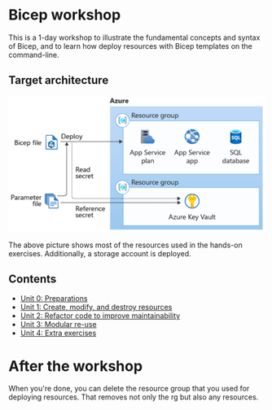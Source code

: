 # Bicep workshop

This is a 1-day workshop to illustrate the fundamental concepts and syntax of Bicep, and to learn how deploy resources with Bicep templates on the command-line.

## Target architecture

![Target architecture](https://github.com/mikkokallio/bicep-workshop/blob/main/images/architecture.png)

The above picture shows most of the resources used in the hands-on exercises. Additionally, a storage account is deployed.

## Contents

- [Unit 0: Preparations](https://github.com/mikkokallio/bicep-workshop/blob/main/docs/unit_0.md)
- [Unit 1: Create, modify, and destroy resources](https://github.com/mikkokallio/bicep-workshop/blob/main/docs/unit_1.md)
- [Unit 2: Refactor code to improve maintainability](https://github.com/mikkokallio/bicep-workshop/blob/main/docs/unit_2.md)
- [Unit 3: Modular re-use](https://github.com/mikkokallio/bicep-workshop/blob/main/docs/unit_3.md)
- [Unit 4: Extra exercises](https://github.com/mikkokallio/bicep-workshop/blob/main/docs/unit_4.md)

# After the workshop

When you're done, you can delete the resource group that you used for deploying resources. That removes not only the rg but also any resources.
